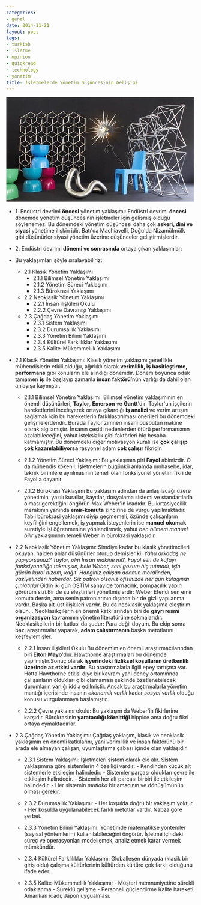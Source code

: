 ```yaml
---
categories:
- genel
date: 2014-11-21
layout: post
tags:
- turkish
- isletme
- opinion
- quickread
- technology
- yonetim
title: İşletmelerde Yönetim Düşüncesinin Gelişimi
---
```


![image](/images/tumblr_inline_nfe1ctumXK1r4exmc.jpg)

- 1\. Endüstri devrimi **öncesi** yönetim yaklaşımı: Endüstri devrimi **öncesi** dönemde yönetim düşüncesinin işletmeler için gelişmiş olduğu söylenemez. Bu dönemdeki yönetim düşüncesi daha çok **askeri, dini ve siyasi** yönetime ilişkin idir. Batı'da Machiavelli, Doğu'da Nizamülmülk gibi düşünürler siyasi yönetim üzerine düşünceler geliştirmişlerdir.
- 2\. Endüstri devrimi **dönemi ve sonrasında** ortaya çıkan yaklaşımlar:
- Bu yaklaşımları şöyle sıralayabiliriz:
    
    - 2.1 Klasik Yönetim Yaklaşımı
        - 2.1.1 Bilimsel Yönetim Yaklaşımı
        - 2.1.2 Yönetim Süreci Yaklaşımı
        - 2.1.3 Bürokrasi Yaklaşımı
    - 2.2 Neoklasik Yönetim Yaklaşımı
        - 2.2.1 İnsan ilişkileri Okulu
        - 2.2.2 Çevre Davranışı Yaklaşımı
    - 2.3 Çağdaş Yönetim Yaklaşımı
        - 2.3.1 Sistem Yaklaşımı
        - 2.3.2 Durumsallık Yaklaşımı
        - 2.3.3 Yönetim Bilimi Yaklaşımı
        - 2.3.4 Kültürel Farklılıklar Yaklaşımı
        - 2.3.5 Kalite-Mükemmellik Yaklaşımı
- 2.1 Klasik Yönetim Yaklaşımı: Klasik yönetim yaklaşımı genellikle mühendislerin etkili olduğu, ağırlıklı olarak **verimlilik, iş basitleştirme, performans** gibi konuların ele alındığı dönemdir. Dönem boyunca odak tamamen **iş** ile başlayıp zamanla **insan faktörü**‘nün varlığı da dahil olan anlayışa kaymıştır.
    
    - 2.1.1 Bilimsel Yönetim Yaklaşımı: Bilimsel yönetim yaklaşımının en önemli düşünürleri, **Taylor**, **Emerson** ve **Gantt**'dır. Taylor'un işçilerin hareketlerini inceleyerek ortaya çıkardığı **iş analizi** ve verim artışını sağlamak için bu hareketlerin farklılaştırılması önerileri bu dönemdeki gelişmelerdendir. Burada Taylor zımnen insanı büsbütün makine olarak algılamıştır. İnsanın çeşitli nedenlerden ötürü performansının azalabileceğini, yahut isteksizlik gibi faktörleri hiç hesaba katmamıştır. Bu dönemdeki diğer motivasyon kuralı ise **çok çalışıp çok kazanılabiliyorsa** rasyonel adam **çok çalışır** fikridir.
        
    - 2.1.2 Yönetim Süreci Yaklaşımı: Bu yaklaşımın piri **Fayol** abimizdir. O da mühendis kökenli. İşletmelerin bugünkü anlamda muhasebe, idar, teknik birimlere ayrılmasının temeli olan fonksiyonel yönetim fikri de Fayol'a dayanır.
        
    - 2.1.2 Bürokrasi Yaklaşımı Bu yaklaşım adından da anlaşılacağı üzere yönetimin, yazılı kurallar, kayıtlar, dosyalama sistemi ve standartlarla olması gerektiğini öngörür. Max Weber'in icadıdır. Bu kırtasiyecilik merakının yanında **emir-komuta** zincirine de vurgu yapılmaktadır. Tabii bürokrasi yaklaşımı diyip geçmemeli, özünde çalışanların keyfiliğini engellemek, iş yapmak isteyenlerin ise **manuel okumak** suretiyle işi öğrenmesine yönlendirmek, yahut _ben bilmem manuel bilir_ yaklaşımının temeli Weber'in bürokrasi yaklaşıdır.
        
- 2.2 Neoklasik Yönetim Yaklaşımı: Şimdiye kadar bu klasik yönetimcileri okuyan, halden anlar düşünürler oturup demişler ki: _Yahu arkadaş ne yapıyorsunuz? Taylor, olm İnsan makine mi?, Fayol sen de kafayı fonksiyonelliğe takmışsın, hele Weber, seni gozum hiç tutmadı, işin gücün kural nizam, kağıt. Hanginiz çalışan adamın moralinden, vaziyetinden haberdar. Siz patron olsanız ofisinizde her gün kulağınızı çınlatırlar_ Gidin iki gün OSTİM sanayide tornacılık, pompacılık yapın görürüm sizi.Bir de şu eleştirileri yöneltmişlerdir: Weber Efendi sen emir komuta dersin, ama senin patronlarının dışında bir de gizli yapılanma vardır. Başka alt-üst ilişkileri vardır. Bu da neoklasik yaklaşıma eleştirim olsun… Neoklasikçilerin en önemli katkılarından biri de **gayrı resmi organizasyon** kavramının yönetim literatürüne sokmalarıdır. Neoklasikçilerin bir katkısı da şudur: Para değil doyum. Bu ekip sonra bazı araştırmalar yaparak, **adam çalıştırmanın** başka metotlarını keşfeylemişler.
    
    - 2.2.1 İnsan ilişkileri Okulu Bu dönemim en önemli araştırmacılarından biri **Elton Mayo**'dur. [Hawthorne](http://tr.wikipedia.org/wiki/Hawthorne_etkisi) araştırmaları bu dönemde yapılmıştır.Sonuç olarak **işyerindeki fizliksel koşullarıın üretkenlik üzerinde az etkisi vardır**. Bu araştırmalarla ilgili epey tartışma var. Hatta Hawthorne etkisi diye bir kavram yani deney ortamınnda çalışanların oldukları gibi olamaması şeklinde özetlenebilecek durumların varlığı iddia edilmiştir. Ancak bu araştırmalarla yönetim mantığı içerisinde insanın _ekonomik varlık_ kadar _sosyal varlık_ olduğu konusu vurgulanmaya başlamıştır.
        
    - 2.2.2 Çevre yaklaımı okulu: Bu yaklaşım da Weber'in fikirlerine karşıdır. Bürokrasinin **yaratacılığı körelttiği** hippice ama doğru fikri ortaya oymaktadırlar.
        
- 2.3 Çağdaş Yönetim Yaklaşımı: Çağdaş yaklaşım, klasik ve neoklasik yaklaşımın en önemli katkılarını, yani verimlilik ve insan faktörünü bir arada ele almayan çalışan, uyumlaştırma çabası içinde olan yaklaşıdır.
    
    - 2.3.1 Sistem Yaklaşımı: İşletmeleri sistem olarak ele alır. Sistem yaklaşımına göre sistemlerin 4 özelliği vardır: - Kendinden küçük alt sistemlerle etkileşim halindedir. - Sistemler parçası oldukları çevre ile etkileşim halindedir. - Sistemin her alt parçası birbiri ile etkileşim halindedir. - Her sistemin _mutlaka_ bir amacının ve dönüşümünün olması gerekir.
        
    - 2.3.2 Durumsallık Yaklaşımı: - Her koşulda doğru bir yaklaşım yoktur. - Her koşulda uygulanabilecek farklı metotlar vardır. Nabza göre şerbet.
        
    - 2.3.3 Yönetim Bilimi Yaklaşımı: Yönetimde matematikse yöntemler (sayısal yöntemlerin) kullanılabileceğini öngörür. İşletme içindeki süreç ve operasyonları modellemek, analiz etmek karar vermek mümkündür.
        
    - 2.3.4 Kültürel Farklılıklar Yaklaşımı: Globalleşen dünyada (klasik bir giriş oldu) çalışma kültürlerinin kültürden kültüre çok farklı olduğunu ifade eder.
        
    - 2.3.5 Kalite-Mükemmellik Yaklaşımı: - Müşteri memnuniyetine sürekli odaklanma - Süreklü gelişme - Personeli güçlendirme Kalite hareketi, Amarikan icadı, Japon uygualması.
